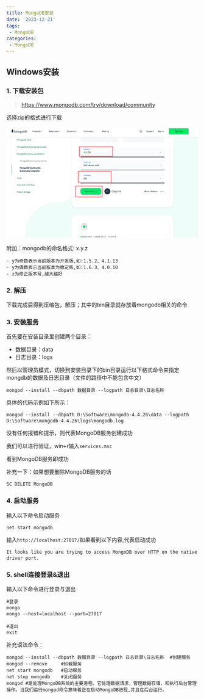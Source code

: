 ```yaml
---
title: MongoDB安装
date: '2023-12-21'
tags:
 - MongoDB
categories: 
 - MongoDB
---
```





## Windows安装

### 1. 下载安装包

> https://www.mongodb.com/try/download/community

选择zip的格式进行下载

![image-20231221232216135](1_MongoDB安装.assets/image-20231221232216135.png)

附加：mongodb的命名格式: x.y.z

```
- y为奇数表示当前版本为开发版,如:1.5.2、4.1.13
- y为偶数表示当前版本为稳定版,如:1.6.3、4.0.10
- z为修正版本号,越大越好
```



### 2. 解压

下载完成后得到压缩包，解压；其中的bin目录就存放着mongodb相关的命令



### 3. 安装服务

首先要在安装目录里创建两个目录：

- 数据目录：data
- 日志目录：logs

然后以管理员模式，切换到安装目录下的bin目录运行以下格式命令来指定mongdb的数据及日志目录（文件的路径中不能包含中文）

```shell
mongod --install --dbpath 数据目录 --logpath 日志目录\日志名称 
```

具体的代码示例如下所示：

~~~shell
mongod --install --dbpath D:\Software\mongodb-4.4.26\data --logpath D:\Software\mongodb-4.4.26\logs\mongodb.log
~~~

没有任何报错和提示，则代表MongoDB服务创建成功

我们可以进行验证，win+r输入`services.msc`

看到MongoDB服务即成功

补充一下：如果想要删除MongoDB服务的话

```shell
SC DELETE MongoDB
```

### 4. 启动服务

输入以下命令启动服务

```shell
net start mongodb
```

输入`http://localhost:27017/`如果看到以下内容,代表启动成功

~~~
It looks like you are trying to access MongoDB over HTTP on the native driver port.
~~~



### 5. shell连接登录&退出

输入以下命令进行登录与退出

~~~shell
#登录
mongo
mongo --host=localhost --port=27017

#退出
exit	
~~~

补充语法命令：

~~~shell
mongod --install --dbpath 数据目录 --logpath 日志目录\日志名称	#创建服务
mongod --remove	    #卸载服务		
net start mongodb	#启动服务
net stop mongodb	#关闭服务
mongod #是处理MongoDB系统的主要进程。它处理数据请求，管理数据存储，和执行后台管理操作。当我们运行mongod命令意味着正在启动MongoDB进程,并且在后台运行。
~~~

